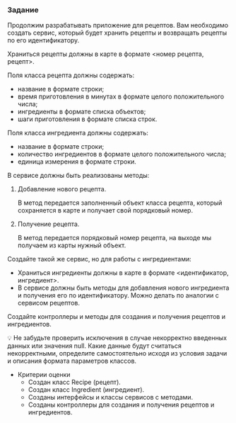 ### Задание

Продолжим разрабатывать приложение для рецептов. Вам необходимо создать сервис, который будет хранить рецепты и возвращать рецепты по его идентификатору.

Храниться рецепты должны в карте в формате <номер рецепта, рецепт>.

Поля класса рецепта должны содержать:

- название в формате строки;
- время приготовления в минутах в формате целого положительного числа;
- ингредиенты в формате списка объектов;
- шаги приготовления в формате списка строк.

Поля класса ингредиента должны содержать:

- название в формате строки;
- количество ингредиентов в формате целого положительного числа;
- единица измерения в формате строки.



В сервисе должны быть реализованы методы:

1. Добавление нового рецепта.

   В метод передается заполненный объект класса рецепта, который сохраняется в карте и получает свой порядковый номер.

2. Получение рецепта.

   В метод передается порядковый номер рецепта, на выходе мы получаем из карты нужный объект.


Создайте такой же сервис, но для работы с ингредиентами:

- Храниться ингредиенты должны в карте в формате <идентификатор, ингредиент>.
- В сервисе должны быть методы для добавления нового ингредиента и получения его по идентификатору. Можно делать по аналогии с сервисом рецептов.

Создайте контроллеры и методы для создания и получения рецептов и ингредиентов.

<aside>
💡 Не забудьте проверить исключения в случае некорректно введенных данных или значения null. 
Какие данные будут считаться некорректными, определите самостоятельно исходя из условия задачи и описания формата параметров классов.

</aside>

- Критерии оценки
   - Создан класс Recipe (рецепт).
   - Создан класс Ingredient (ингредиент).
   - Созданы интерфейсы и классы сервисов с методами.
   - Созданы контроллеры для создания и получения рецептов и ингредиентов.